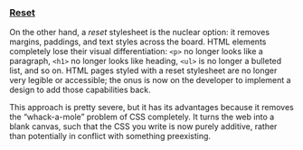 ### [Reset](https://mattbrictson.com/blog/css-normalize-and-reset#reset)

On the other hand, a _reset_ stylesheet is the nuclear option: it removes margins, paddings, and text styles across the board. HTML elements completely lose their visual differentiation: `<p>` no longer looks like a paragraph, `<h1>` no longer looks like heading, `<ul>` is no longer a bulleted list, and so on. HTML pages styled with a reset stylesheet are no longer very legible or accessible; the onus is now on the developer to implement a design to add those capabilities back.

This approach is pretty severe, but it has its advantages because it removes the “whack-a-mole” problem of CSS completely. It turns the web into a blank canvas, such that the CSS you write is now purely additive, rather than potentially in conflict with something preexisting.